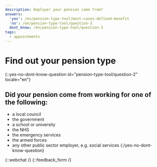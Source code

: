 ```yaml
---
description: Employer your pension came from?
answers:
  'yes': /en/pension-type-tool/most-cases-defined-benefit
  'no': /en/pension-type-tool/question-3
  dont_know: /en/pension-type-tool/question-3
tags:
  - appointments
---
```


# Find out your pension type

{::yes-no-dont-know-question id="pension-type-tool/question-2" locale="en"}
## Did your pension come from working for one of the following:

* a local council
* the government
* a school or university
* the NHS
* the emergency services
* the armed forces
* any other public sector employer, e.g. social services
{:/yes-no-dont-know-question}

{::webchat /}
{::feedback_form /}
